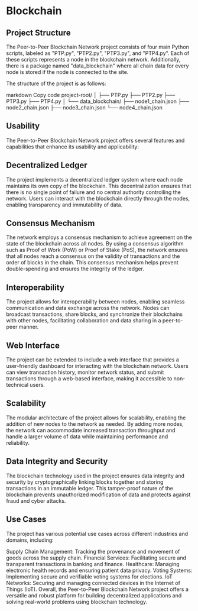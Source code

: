 # Blockchain

## Project Structure
The Peer-to-Peer Blockchain Network project consists of four main Python scripts, labeled as "PTP.py", "PTP2.py", "PTP3.py", and "PTP4.py". Each of these scripts represents a node in the blockchain network. Additionally, there is a package named "data_blockchain" where all chain data for every node is stored if the node is connected to the site.

The structure of the project is as follows:

markdown
Copy code
project-root/
│
├── PTP.py
├── PTP2.py
├── PTP3.py
├── PTP4.py
│
└── data_blockchain/
    ├── node1_chain.json
    ├── node2_chain.json
    ├── node3_chain.json
    └── node4_chain.json


## Usability
The Peer-to-Peer Blockchain Network project offers several features and capabilities that enhance its usability and applicability:

## Decentralized Ledger
The project implements a decentralized ledger system where each node maintains its own copy of the blockchain. This decentralization ensures that there is no single point of failure and no central authority controlling the network. Users can interact with the blockchain directly through the nodes, enabling transparency and immutability of data.

## Consensus Mechanism
The network employs a consensus mechanism to achieve agreement on the state of the blockchain across all nodes. By using a consensus algorithm such as Proof of Work (PoW) or Proof of Stake (PoS), the network ensures that all nodes reach a consensus on the validity of transactions and the order of blocks in the chain. This consensus mechanism helps prevent double-spending and ensures the integrity of the ledger.

## Interoperability
The project allows for interoperability between nodes, enabling seamless communication and data exchange across the network. Nodes can broadcast transactions, share blocks, and synchronize their blockchains with other nodes, facilitating collaboration and data sharing in a peer-to-peer manner.

## Web Interface
The project can be extended to include a web interface that provides a user-friendly dashboard for interacting with the blockchain network. Users can view transaction history, monitor network status, and submit transactions through a web-based interface, making it accessible to non-technical users.

## Scalability
The modular architecture of the project allows for scalability, enabling the addition of new nodes to the network as needed. By adding more nodes, the network can accommodate increased transaction throughput and handle a larger volume of data while maintaining performance and reliability.

## Data Integrity and Security
The blockchain technology used in the project ensures data integrity and security by cryptographically linking blocks together and storing transactions in an immutable ledger. This tamper-proof nature of the blockchain prevents unauthorized modification of data and protects against fraud and cyber attacks.

## Use Cases
The project has various potential use cases across different industries and domains, including:

Supply Chain Management: Tracking the provenance and movement of goods across the supply chain.
Financial Services: Facilitating secure and transparent transactions in banking and finance.
Healthcare: Managing electronic health records and ensuring patient data privacy.
Voting Systems: Implementing secure and verifiable voting systems for elections.
IoT Networks: Securing and managing connected devices in the Internet of Things (IoT).
Overall, the Peer-to-Peer Blockchain Network project offers a versatile and robust platform for building decentralized applications and solving real-world problems using blockchain technology.
